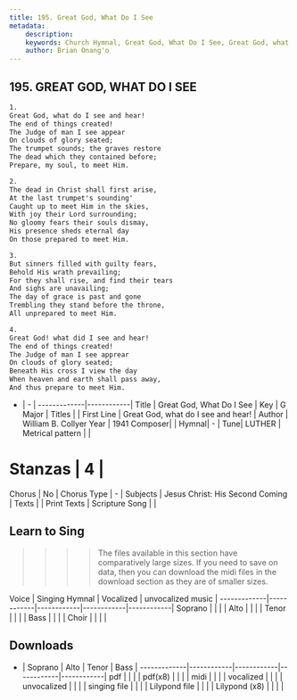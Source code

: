 ```yaml
---
title: 195. Great God, What Do I See
metadata:
    description: 
    keywords: Church Hymnal, Great God, What Do I See, Great God, what do I see and hear!, 
    author: Brian Onang'o
---
```



## 195. GREAT GOD, WHAT DO I SEE

```txt
1.
Great God, what do I see and hear! 
The end of things created! 
The Judge of man I see appear 
On clouds of glory seated; 
The trumpet sounds; the graves restore 
The dead which they contained before; 
Prepare, my soul, to meet Him. 

2.
The dead in Christ shall first arise, 
At the last trumpet's sounding' 
Caught up to meet Him in the skies, 
With joy their Lord surrounding; 
No gloomy fears their souls dismay, 
His presence sheds eternal day 
On those prepared to meet Him. 

3.
But sinners filled with guilty fears, 
Behold His wrath prevailing; 
For they shall rise, and find their tears 
And sighs are unavailing; 
The day of grace is past and gone 
Trembling they stand before the throne, 
All unprepared to meet Him. 

4.
Great God! what did I see and hear! 
The end of things created! 
The Judge of man I see apprear 
On clouds of glory seated; 
Beneath His cross I view the day 
When heaven and earth shall pass away, 
And thus prepare to meet Him.

```

- |   -  |
-------------|------------|
Title | Great God, What Do I See |
Key | G Major |
Titles |  |
First Line | Great God, what do I see and hear! |
Author | William B. Collyer
Year | 1941
Composer|  |
Hymnal|  - |
Tune| LUTHER |
Metrical pattern | |
# Stanzas | 4 |
Chorus | No |
Chorus Type | - |
Subjects | Jesus Christ: His Second Coming |
Texts |  |
Print Texts | 
Scripture Song |  |
  
## Learn to Sing

>>>> The files available in this section have comparatively large sizes. If you need to save on data, then you can download the midi files in the download section as they are of smaller sizes.

Voice |  Singing Hymnal | Vocalized | unvocalized music |
-------------|------------|------------|------------|------------|
Soprano | | | |
Alto | | | |
Tenor | | | |
Bass | | | |
Choir | | | |

## Downloads

- |  Soprano | Alto | Tenor | Bass |
-------------|------------|------------|------------|------------|
pdf | | | |
pdf(x8) | | | |
midi | | | |
vocalized | | | |
unvocalized | | | |
singing file | | | |
Lilypond file | | | |
Lilypond (x8) | | | |
  